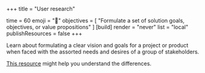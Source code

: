 +++
title = "User research"

time = 60
emoji = "🤖"
objectives = [
    "Formulate a set of solution goals, objectives, or value propositions"
]
[build]
  render = "never"
  list = "local"
  publishResources = false
+++

Learn about formulating a clear vision and goals for a project or product when faced with the assorted needs and desires of a group of stakeholders.  

[This resource](https://agile.appliedframeworks.com/applied-frameworks-agile-blog/why-the-product-goal-is-not-the-product-vision-in-scrum) might help you understand the differences.
